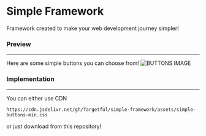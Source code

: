 # Simple Framework

Framework created to make your web development journey simpler!

### Preview
---
Here are some simple buttons you can choose from!
![BUTTONS IMAGE](https://i.imgur.com/CSmrHFf.png)

### Implementation
---
You can either use CDN
```
https://cdn.jsdelivr.net/gh/Targetful/simple-framework/assets/simple-buttons-min.css
```
or just download from this repository!
